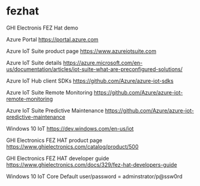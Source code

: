 # fezhat
GHI Electronis FEZ Hat demo

Azure Portal
https://portal.azure.com

Azure IoT Suite product page
https://www.azureiotsuite.com

Azure IoT Suite details
https://azure.microsoft.com/en-us/documentation/articles/iot-suite-what-are-preconfigured-solutions/

Azure IoT Hub client SDKs
https://github.com/Azure/azure-iot-sdks

Azure IoT Suite Remote Monitoring 
https://github.com/Azure/azure-iot-remote-monitoring

Azure IoT Suite Predictive Maintenance
https://github.com/Azure/azure-iot-predictive-maintenance

Windows 10 IoT
https://dev.windows.com/en-us/iot

GHI Electronics FEZ HAT product page
https://www.ghielectronics.com/catalog/product/500

GHI Electronics FEZ HAT developer guide
https://www.ghielectronics.com/docs/329/fez-hat-developers-guide

Windows 10 IoT Core
Default user/password = adminstrator/p@ssw0rd
